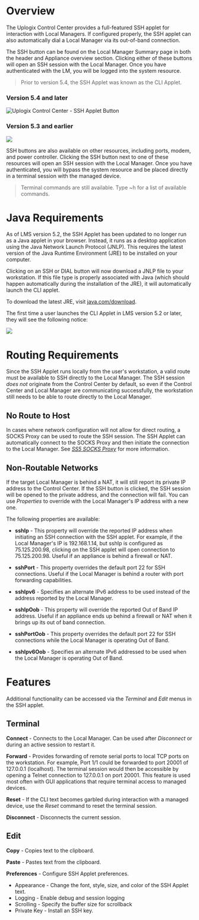 <!-- 5.4 -->

# Overview

The Uplogix Control Center provides a full-featured SSH applet for interaction with Local Managers. If configured properly, the SSH applet can also automatically dial a Local Manager via its out-of-band connection. 

The SSH button can be found on the Local Manager Summary page in both the header and Appliance overview section. Clicking either of these buttons will open an SSH session with the Local Manager. Once you have authenticated with the LM, you will be logged into the system resource.

> Prior to version 5.4, the SSH Applet was known as the CLI Applet.

### Version 5.4 and later

![Uplogix Control Center - SSH Applet Button](http://uplogix.com/support/docs/img/5.4/uplogix-control-center-ssh-applet-button.png)

### Version 5.3 and earlier

![](http://uplogix.com/support/docs/img/ucc5.2/applet_system.png)

SSH buttons are also available on other resources, including ports, modem, and power controller. Clicking the SSH button next to one of these resources will open an SSH session with the Local Manager. Once you have authenticated, you will bypass the system resource and be placed directly in a terminal session with the managed device.

> Terminal commands are still available. Type ~h for a list of available commands.

# Java Requirements

As of LMS version 5.2, the SSH Applet has been updated to no longer run as a Java applet in your browser. Instead, it runs as a desktop application using the Java Network Launch Protocol (JNLP). This requires the latest version of the Java Runtime Environment (JRE) to be installed on your computer.

Clicking on an SSH or DIAL button will now download a JNLP file to your workstation. If this file type is properly associated with Java (which should happen automatically during the installation of the JRE), it will automatically launch the CLI applet. 

To download the latest JRE, visit [java.com/download](http://java.com/download).

The first time a user launches the CLI Applet in LMS version 5.2 or later, they will see the following notice:

![](http://uplogix.com/support/docs/img/rob/Uplogix-Java-Applet.png)

# Routing Requirements

Since the SSH Applet runs locally from the user's workstation, a valid route must be available to SSH directly to the Local Manager. The SSH session *does not* originate from the Control Center by default, so even if the Control Center and Local Manager are communicating successfully, the workstation still needs to be able to route directly to the Local Manager.

## No Route to Host

In cases where network configuration will not allow for direct routing, a SOCKS Proxy can be used to route the SSH session. The SSH Applet can automatically connect to the SOCKS Proxy and then initiate the connection to the Local Manager. See *[SS5 SOCKS Proxy](http://uplogix.com/docs/control-center-user-guide/managing-the-control-center/ss5-socks-proxy)* for more information.

## Non-Routable Networks

If the target Local Manager is behind a NAT, it will still report its private IP address to the Control Center. If the SSH button is clicked, the SSH session will be opened to the private address, and the connection will fail. You can use *Properties* to override with the Local Manager's IP address with a new one.

The following properties are available:

* **sshIp** - This property will override the reported IP address when initiating an SSH connection with the SSH applet. For example, if the Local Manager's IP is 192.168.1.14, but sshIp is configured as 75.125.200.98, clicking on the SSH applet will open connection to 75.125.200.98. Useful if an appliance is behind a firewall or NAT.

* **sshPort** - This property overrides the default port 22 for SSH connections. Useful if the Local Manager is behind a router with port forwarding capabilities.

* **sshIpv6** - Specifies an alternate IPv6 address to be used instead of the address reported by the Local Manager.

* **sshIpOob** - This property will override the reported Out of Band IP address. Useful if an appliance ends up behind a firewall or NAT when it brings up its out of band connection.

* **sshPortOob** - This property overrides the default port 22 for SSH connections while the Local Manager is operating Out of Band.

* **sshIpv6Oob** - Specifies an alternate IPv6 addressed to be used when the Local Manager is operating Out of Band.

# Features

Additional functionality can be accessed via the *Terminal* and *Edit* menus in the SSH applet.

## Terminal

**Connect** - Connects to the Local Manager. Can be used after *Disconnect* or during an active session to restart it.

**Forward** - Provides forwarding of remote serial ports to local TCP ports on the workstation. For example, Port 1/1 could be forwarded to port 20001 of 127.0.0.1 (localhost). The terminal session would then be accessible by opening a Telnet connection to 127.0.0.1 on port 20001. This feature is used most often with GUI applications that require terminal access to managed devices.

**Reset** - If the CLI text becomes garbled during interaction with a managed device, use the *Reset* command to reset the terminal session. 

**Disconnect** - Disconnects the current session.

## Edit

**Copy** - Copies text to the clipboard.

**Paste** - Pastes text from the clipboard.

**Preferences** - Configure SSH Applet preferences.

* Appearance - Change the font, style, size, and color of the SSH Applet text.
* Logging - Enable debug and session logging
* Scrolling - Specify the buffer size for scrollback
* Private Key - Install an SSH key. 